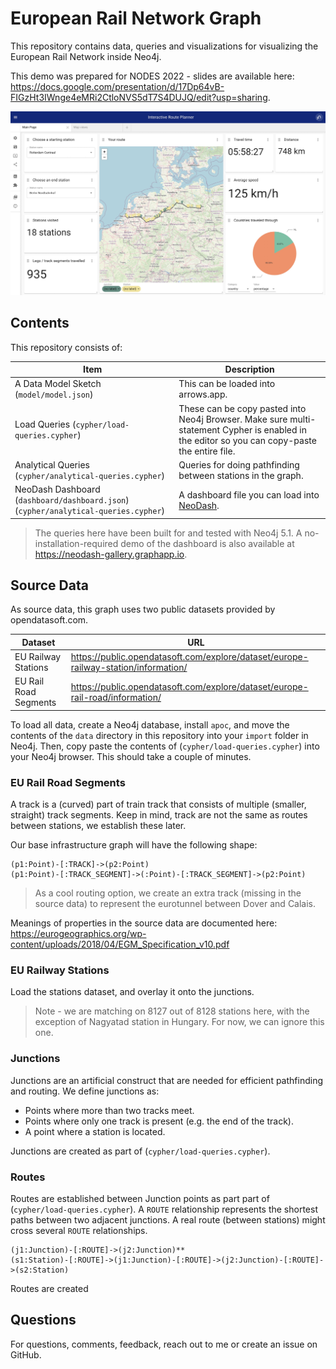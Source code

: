 #  European Rail Network Graph
This repository contains data, queries and visualizations for visualizing the European Rail Network inside Neo4j.

This demo was prepared for NODES 2022 - slides are available here: https://docs.google.com/presentation/d/17Dp64vB-FIGzHt3IWnge4eMRi2CtloNVS5dT7S4DUJQ/edit?usp=sharing.

![railplanner](railplanner.jpg)

## Contents
This repository consists of:

| Item               | Description                                                                                 |
|-----------------------|-------------------------------------------------------------------------------------|
| A Data Model Sketch (`model/model.json`)   | This can be loaded into arrows.app. |
| Load Queries (`cypher/load-queries.cypher`) | These can be copy pasted into Neo4j Browser. Make sure multi-statement Cypher is enabled in the editor so you can copy-paste the entire file.  |
| Analytical Queries (`cypher/analytical-queries.cypher`)| Queries for doing pathfinding between stations in the graph.  |
| NeoDash Dashboard (`dashboard/dashboard.json`)  (`cypher/analytical-queries.cypher`)| A dashboard file you can load into [NeoDash](https://neodash.graphapp.io).  |


> The queries here have been built for and tested with Neo4j 5.1. A no-installation-required demo of the dashboard is also available at https://neodash-gallery.graphapp.io.


## Source Data
As source data, this graph uses two public datasets provided by opendatasoft.com.

| Dataset               | URL                                                                                 |
|-----------------------|-------------------------------------------------------------------------------------|
| EU Railway Stations   | https://public.opendatasoft.com/explore/dataset/europe-railway-station/information/ |
| EU Rail Road Segments | https://public.opendatasoft.com/explore/dataset/europe-rail-road/information/       |

To load all data, create a Neo4j database, install `apoc`, and move the contents of the `data` directory in this repository into your `import` folder in Neo4j.
Then, copy paste the contents of (`cypher/load-queries.cypher`) into your Neo4j browser. This should take a couple of minutes.


### EU Rail Road Segments
A track is a (curved) part of train track that consists of multiple (smaller, straight) track segments. 
Keep in mind, track are not the same as routes between stations, we establish these later.

Our base infrastructure graph will have the following shape:

```
(p1:Point)-[:TRACK]->(p2:Point)
(p1:Point)-[:TRACK_SEGMENT]->(:Point)-[:TRACK_SEGMENT]->(p2:Point)
```

> As a cool routing option, we create an extra track (missing in the source data) to represent the eurotunnel between Dover and Calais.

Meanings of properties in the source data are documented here:
https://eurogeographics.org/wp-content/uploads/2018/04/EGM_Specification_v10.pdf


### EU Railway Stations
Load the stations dataset, and overlay it onto the junctions.

> Note - we are matching on 8127 out of 8128 stations here, with the exception of Nagyatad station in Hungary. For now, we can ignore this one.

### Junctions
Junctions are an artificial construct that are needed for efficient pathfinding and routing. We define junctions as:
- Points where more than two tracks meet.
- Points where only one track is present (e.g. the end of the track).
- A point where a station is located.


Junctions are created as part of (`cypher/load-queries.cypher`).

### Routes
Routes are established between Junction points as part part of (`cypher/load-queries.cypher`).
A `ROUTE` relationship represents the shortest paths between two adjacent junctions. A real route (between stations) might cross several `ROUTE` relationships.

```
(j1:Junction)-[:ROUTE]->(j2:Junction)**
(s1:Station)-[:ROUTE]->(j1:Junction)-[:ROUTE]->(j2:Junction)-[:ROUTE]->(s2:Station)
```

Routes are created 
## Questions
For questions, comments, feedback, reach out to me or create an issue on GitHub. 